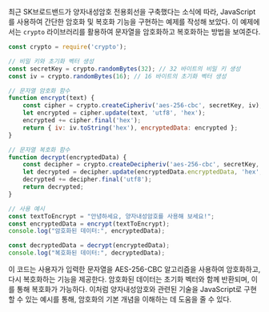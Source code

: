 최근 SK브로드밴드가 양자내성암호 전용회선을 구축했다는 소식에 따라, JavaScript를 사용하여 간단한 암호화 및 복호화 기능을 구현하는 예제를 작성해 보았다. 이 예제에서는 `crypto` 라이브러리를 활용하여 문자열을 암호화하고 복호화하는 방법을 보여준다.

```javascript
const crypto = require('crypto');

// 비밀 키와 초기화 벡터 생성
const secretKey = crypto.randomBytes(32); // 32 바이트의 비밀 키 생성
const iv = crypto.randomBytes(16); // 16 바이트의 초기화 벡터 생성

// 문자열 암호화 함수
function encrypt(text) {
    const cipher = crypto.createCipheriv('aes-256-cbc', secretKey, iv);
    let encrypted = cipher.update(text, 'utf8', 'hex');
    encrypted += cipher.final('hex');
    return { iv: iv.toString('hex'), encryptedData: encrypted };
}

// 문자열 복호화 함수
function decrypt(encryptedData) {
    const decipher = crypto.createDecipheriv('aes-256-cbc', secretKey, Buffer.from(encryptedData.iv, 'hex'));
    let decrypted = decipher.update(encryptedData.encryptedData, 'hex', 'utf8');
    decrypted += decipher.final('utf8');
    return decrypted;
}

// 사용 예시
const textToEncrypt = "안녕하세요, 양자내성암호를 사용해 보세요!";
const encryptedData = encrypt(textToEncrypt);
console.log("암호화된 데이터:", encryptedData);

const decryptedData = decrypt(encryptedData);
console.log("복호화된 데이터:", decryptedData);
```

이 코드는 사용자가 입력한 문자열을 AES-256-CBC 알고리즘을 사용하여 암호화하고, 다시 복호화하는 기능을 제공한다. 암호화된 데이터는 초기화 벡터와 함께 반환되며, 이를 통해 복호화가 가능하다. 이처럼 양자내성암호와 관련된 기술을 JavaScript로 구현할 수 있는 예시를 통해, 암호화의 기본 개념을 이해하는 데 도움을 줄 수 있다.
